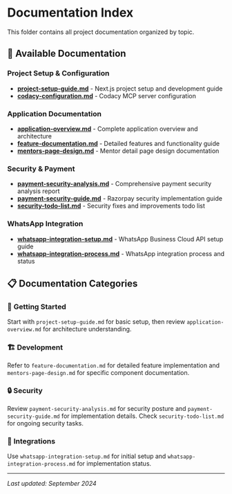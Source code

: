 # Documentation Index

This folder contains all project documentation organized by topic.

## 📁 Available Documentation

### Project Setup & Configuration
- **[project-setup-guide.md](./project-setup-guide.md)** - Next.js project setup and development guide
- **[codacy-configuration.md](./codacy-configuration.md)** - Codacy MCP server configuration

### Application Documentation  
- **[application-overview.md](./application-overview.md)** - Complete application overview and architecture
- **[feature-documentation.md](./feature-documentation.md)** - Detailed features and functionality guide
- **[mentors-page-design.md](./mentors-page-design.md)** - Mentor detail page design documentation

### Security & Payment
- **[payment-security-analysis.md](./payment-security-analysis.md)** - Comprehensive payment security analysis report
- **[payment-security-guide.md](./payment-security-guide.md)** - Razorpay security implementation guide
- **[security-todo-list.md](./security-todo-list.md)** - Security fixes and improvements todo list

### WhatsApp Integration
- **[whatsapp-integration-setup.md](./whatsapp-integration-setup.md)** - WhatsApp Business Cloud API setup guide
- **[whatsapp-integration-process.md](./whatsapp-integration-process.md)** - WhatsApp integration process and status

## 📋 Documentation Categories

### 🚀 **Getting Started**
Start with `project-setup-guide.md` for basic setup, then review `application-overview.md` for architecture understanding.

### 🏗️ **Development**
Refer to `feature-documentation.md` for detailed feature implementation and `mentors-page-design.md` for specific component documentation.

### 🔒 **Security**
Review `payment-security-analysis.md` for security posture and `payment-security-guide.md` for implementation details. Check `security-todo-list.md` for ongoing security tasks.

### 📱 **Integrations**
Use `whatsapp-integration-setup.md` for initial setup and `whatsapp-integration-process.md` for implementation status.

---
*Last updated: September 2024*